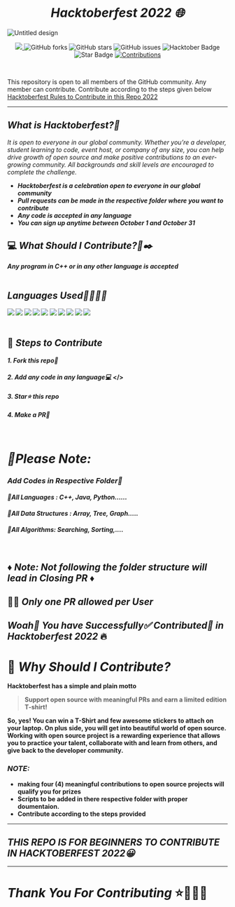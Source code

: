 _<h1 align="center"> Hacktoberfest 2022 🌐</h1>_
![Untitled design](https://user-images.githubusercontent.com/69143883/194773259-a00a6520-bd7f-4064-a93f-5cd1d77246e7.png)

<p align="center">
   <a href="https://hacktoberfest.digitalocean.com/">
            <img src="https://img.shields.io/badge/Hacktoberfest%202022-Win%20a%20T--Shirt%20OR%20Plant%20a%20Tree-critical"></img>
</a>
   <img alt="GitHub forks" src="https://img.shields.io/github/forks/anupam-kumar-krishnan/Competitive---Programming-DSA-450"></a>
   <img alt="GitHub stars" src="https://img.shields.io/github/stars/anupam-kumar-krishnan/Competitive---Programming-DSA-450"></a>
   <img alt="GitHub issues" src="https://img.shields.io/github/issues/anupam-kumar-krishnan/Competitive---Programming-DSA-450"></a>
   <img src="https://img.shields.io/badge/hacktoberfest-2022-blueviolet" alt="Hacktober Badge"/>
   <img src="https://img.shields.io/static/v1?label=%F0%9F%8C%9F&message=If%20Useful&style=style=flat&color=BC4E99" alt="Star Badge"/>
   <a href="https://github.com/anupam-kumar-krishnan"><img src="https://img.shields.io/badge/Contributions-welcome-green.svg?style=flat&logo=git" alt="Contributions" /></a>

</p>
<br>

This repository is open to all members of the GitHub community. Any member can contribute. Contribute according to the steps given below
[Hacktoberfest Rules to Contribute in this Repo 2022](https://github.com/anupam-kumar-krishnan/Competitive---Programming-DSA-450/issues/18)

***

## _What is Hacktoberfest?🚀_

_It is open to everyone in our global community. Whether you’re a developer, student learning to code, event host, or company of any size, you can help drive growth of open source and make positive contributions to an ever-growing community. All backgrounds and skill levels are encouraged to complete the challenge._
<b>
- _Hacktoberfest is a celebration open to everyone in our global community_
- _Pull requests can be made in the respective folder where you want to contribute_
- _Any code is accepted in any language_
- _You can sign up anytime between October 1 and October 31_
<b>

  
## 💻 _What Should I Contribute?🤔✒️_
<strong>_Any program in C++ or in any other language is accepted_</strong>
<br><br>
## _Languages Used📕📗📘📙_
<img src="https://img.shields.io/badge/C-purple?style=for-the-badge&logo=c%2B%2B&logoColor=white">&nbsp;<img src="https://img.shields.io/badge/C%2B%2B-purple?style=for-the-badge&logo=c%2B%2B&logoColor=white">&nbsp;<img src="https://img.shields.io/badge/Csharp-purple?style=for-the-badge&logo=csharp&logoColor=white">&nbsp;<img src="https://img.shields.io/badge/python-purple?style=for-the-badge&logo=python&logoColor=white">&nbsp;<img src="https://img.shields.io/badge/Java-purple?style=for-the-badge&logo=c%2B%2B&logoColor=white">&nbsp;<img src="https://img.shields.io/badge/Golang-purple?style=for-the-badge&logo=Go&logoColor=white">&nbsp;<img src="https://img.shields.io/badge/Ruby-purple?style=for-the-badge&logo=Ruby&logoColor=white">&nbsp;<img src="https://img.shields.io/badge/Javascript-purple?style=for-the-badge&logo=Javascript&logoColor=white">&nbsp;<img src="https://img.shields.io/badge/Php-purple?style=for-the-badge&logo=Php&logoColor=white">&nbsp;<img src="https://img.shields.io/badge/Shell-purple?style=for-the-badge&logo=Shell&logoColor=white">
<br><br>
## 🚀 _Steps to Contribute_

#### <b>_1. Fork this repo🍴_</b>
#### <b>_2. Add any code in any language💻_ </><b>
#### <b>_3. Star⭐ this repo_</b>
#### <b>_4. Make a PR🔁_</b>
<br>

# _📌Please Note:_
### _Add Codes in Respective Folder📁_
#### _📁All Languages : C++, Java, Python......_<br>
#### _📁All Data Structures : Array, Tree, Graph....._<br>
#### _📁All Algorithms: Searching, Sorting,...._<br>
<br>

## ♦️ _Note: Not following the folder structure will lead in Closing PR_ ♦️<br>
## 📌📌 _Only one PR allowed per User_
## _Woah🎊 You have Successfully✅ Contributed🎇 in Hacktoberfest 2022_ 🔥

# 👕 _Why Should I Contribute?_
Hacktoberfest has a simple and plain motto
> Support open source with meaningful PRs and earn a limited edition T-shirt!

So, yes! You can win a T-Shirt and few awesome stickers to attach on your laptop. On plus side, you will get into beautiful world of open source.<br>
Working with open source project is a rewarding experience that allows you to practice your talent, collaborate with and learn from others, and give back to the developer community. 

### _NOTE:_
* making four (4) meaningful contributions to open source projects will qualify you for prizes
* Scripts to be added in there respective folder with proper doumentaion.
* Contribute according to the steps provided
***
## _THIS REPO IS FOR BEGINNERS TO CONTRIBUTE IN HACKTOBERFEST 2022😀_
***
# _Thank You For Contributing_ ⭐🚀✨🌠
   
